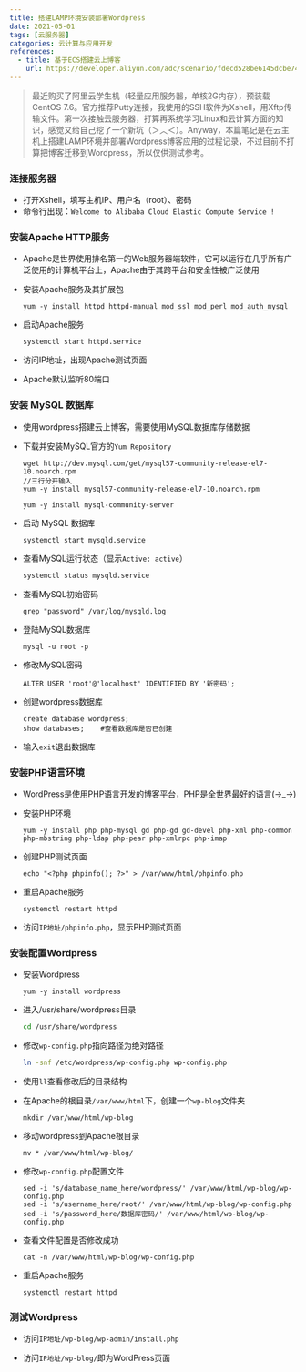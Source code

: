 ```yaml
---
title: 搭建LAMP环境安装部署Wordpress
date: 2021-05-01
tags: [云服务器]
categories: 云计算与应用开发
references:
  - title: 基于ECS搭建云上博客
    url: https://developer.aliyun.com/adc/scenario/fdecd528be6145dcbe747f0206e361f3
---
```


> 最近购买了阿里云学生机（轻量应用服务器，单核2G内存），预装载CentOS 7.6。官方推荐Putty连接，我使用的SSH软件为Xshell，用Xftp传输文件。第一次接触云服务器，打算再系统学习Linux和云计算方面的知识，感觉又给自己挖了一个新坑（＞︿＜）。Anyway，本篇笔记是在云主机上搭建LAMP环境并部署Wordpress博客应用的过程记录，不过目前不打算把博客迁移到Wordpress，所以仅供测试参考。

<!--more-->

### 连接服务器

- 打开Xshell，填写主机IP、用户名（root）、密码
- 命令行出现：`Welcome to Alibaba Cloud Elastic Compute Service !`

### 安装Apache HTTP服务

- Apache是世界使用排名第一的Web服务器端软件，它可以运行在几乎所有广泛使用的计算机平台上，Apache由于其跨平台和安全性被广泛使用

- 安装Apache服务及其扩展包

  ```shell
  yum -y install httpd httpd-manual mod_ssl mod_perl mod_auth_mysql
  ```

- 启动Apache服务

  ```shell
  systemctl start httpd.service
  ```

- 访问IP地址，出现Apache测试页面

- Apache默认监听80端口

### 安装 MySQL 数据库

- 使用wordpress搭建云上博客，需要使用MySQL数据库存储数据

- 下载并安装MySQL官方的`Yum Repository`

  ```shell
  wget http://dev.mysql.com/get/mysql57-community-release-el7-10.noarch.rpm
  //三行分开输入
  yum -y install mysql57-community-release-el7-10.noarch.rpm
  
  yum -y install mysql-community-server
  ```

- 启动 MySQL 数据库

  ```shell
  systemctl start mysqld.service
  ```

- 查看MySQL运行状态（显示`Active: active`）

  ```sh
  systemctl status mysqld.service
  ```

- 查看MySQL初始密码

  ```shell
  grep "password" /var/log/mysqld.log
  ```

- 登陆MySQL数据库

  ```shell
  mysql -u root -p
  ```

- 修改MySQL密码

  ```mysql
  ALTER USER 'root'@'localhost' IDENTIFIED BY '新密码';
  ```

- 创建wordpress数据库

  ```mysql
  create database wordpress; 
  show databases;    #查看数据库是否已创建
  ```

- 输入`exit`退出数据库

### 安装PHP语言环境

- WordPress是使用PHP语言开发的博客平台，PHP是全世界最好的语言(→_→)

- 安装PHP环境

  ```shell
  yum -y install php php-mysql gd php-gd gd-devel php-xml php-common php-mbstring php-ldap php-pear php-xmlrpc php-imap
  ```

- 创建PHP测试页面

  ```shell
  echo "<?php phpinfo(); ?>" > /var/www/html/phpinfo.php
  ```

- 重启Apache服务

  ```shell
  systemctl restart httpd
  ```

- 访问`IP地址/phpinfo.php`，显示PHP测试页面

### 安装配置Wordpress

- 安装Wordpress

  ```shell
  yum -y install wordpress
  ```

- 进入/usr/share/wordpress目录

  ```sh
  cd /usr/share/wordpress
  ```

- 修改`wp-config.php`指向路径为绝对路径

  ```sh
  ln -snf /etc/wordpress/wp-config.php wp-config.php
  ```

- 使用`ll`查看修改后的目录结构

- 在Apache的根目录`/var/www/html`下，创建一个`wp-blog`文件夹
  ```shell
  mkdir /var/www/html/wp-blog
  ```

- 移动wordpress到Apache根目录

  ```shell
  mv * /var/www/html/wp-blog/
  ```

- 修改`wp-config.php`配置文件

  ```shell
  sed -i 's/database_name_here/wordpress/' /var/www/html/wp-blog/wp-config.php
  sed -i 's/username_here/root/' /var/www/html/wp-blog/wp-config.php
  sed -i 's/password_here/数据库密码/' /var/www/html/wp-blog/wp-config.php
  ```

- 查看文件配置是否修改成功

  ```shell
  cat -n /var/www/html/wp-blog/wp-config.php
  ```

- 重启Apache服务

  ```shell
  systemctl restart httpd
  ```

### 测试Wordpress

- 访问`IP地址/wp-blog/wp-admin/install.php`

- 访问`IP地址/wp-blog/`即为WordPress页面